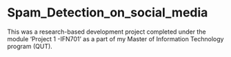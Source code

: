 # Spam_Detection_on_social_media
This was a research-based development project completed under the module ‘Project 1 -IFN701’ as a part of my Master of Information Technology program (QUT).

